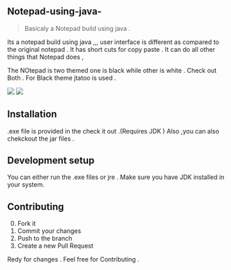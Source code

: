 ## Notepad-using-java-

> Basicaly a Notepad build using java  .

Its a notepad build using java ,,,
user interface is different as compared to the original notepad .
It has short cuts for copy paste . It can do all other things that Notepad does ,

The NOtepad is two themed one is black while other is white . Check out Both .
For Black theme jtatoo is used .

![](no.png)
![](no1.png)

## Installation

.exe file is provided in the check it out .(Requires JDK )
Also ,you can also chekckout the jar files .


## Development setup

You can either run the  .exe files or jre .
Make sure you have JDK installed in your system.




## Contributing

0. Fork it 
1. Commit your changes 
2. Push to the branch 
3. Create a new Pull Request

Redy for changes .
Feel free for Contributing .
